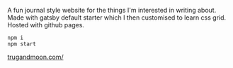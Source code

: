 A fun journal style website for the things I'm interested in writing about. Made with gatsby default starter which I then customised to learn css grid. Hosted with github pages. 

```
npm i
npm start
```

[trugandmoon.com/](trugandmoon.com/)
